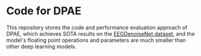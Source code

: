 # Code for DPAE
This repository stores the code and performance evaluation approach of DPAE, which achieves SOTA results on the [EEGDenoiseNet dataset](https://github.com/ncclabsustech/EEGdenoiseNet), and the model's floating point operations and parameters are much smaller than other deep learning models.
